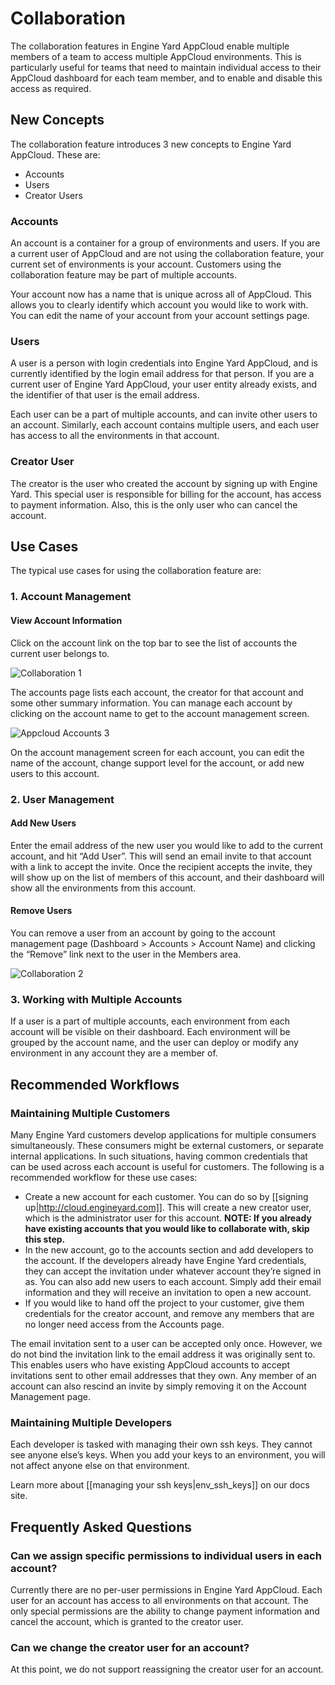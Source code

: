 # Collaboration

The collaboration features in Engine Yard AppCloud enable multiple members of a team to access multiple AppCloud environments. This is particularly useful for teams that need to maintain individual access to their AppCloud dashboard for each team member, and to enable and disable this access as required.

## New Concepts

The collaboration feature introduces 3 new concepts to Engine Yard AppCloud. These are:

  * Accounts
  * Users
  * Creator Users

### Accounts

An account is a container for a group of environments and users. If you are a current user of AppCloud and are not using the collaboration feature, your current set of environments is your account. Customers using the collaboration feature may be part of multiple accounts.

Your account now has a name that is unique across all of AppCloud. This allows you to clearly identify which account you would like to work with. You can edit the name of your account from your account settings page.

### Users

A user is a person with login credentials into Engine Yard AppCloud, and is currently identified by the login email address for that person. If you are a current user of Engine Yard AppCloud, your user entity already exists, and the identifier of that user is the email address.

Each user can be a part of multiple accounts, and can invite other users to an account. Similarly, each account contains multiple users, and each user has access to all the environments in that account.

### Creator User

The creator is the user who created the account by signing up with Engine Yard. This special user is responsible for billing for the account, has access to payment information.  Also, this is the only user who can cancel the account.

## Use Cases

The typical use cases for using the collaboration feature are:

### 1. Account Management

#### View Account Information

Click on the account link on the top bar to see the list of accounts the current user belongs to.

![Collaboration 1](images/collaboration_1.jpg)

The accounts page lists each account, the creator for that account and some other summary information. You can manage each account by clicking on the account name to get to the account management screen.

![Appcloud Accounts 3](images/appcloud-accounts-3.jpg)

On the account management screen for each account, you can edit the name of the account, change support level for the account, or add new users to this account.

### 2. User Management

#### Add New Users

Enter the email address of the new user you would like to add to the current account, and hit “Add User”. This will send an email invite to that account with a link to accept the invite. Once the recipient accepts the invite, they will show up on the list of members of this account, and their dashboard will show all the environments from this account.

#### Remove Users

You can remove a user from an account by going to the account management page (Dashboard > Accounts > Account Name) and clicking the “Remove” link next to the user in the Members area.

![Collaboration 2](images/collaboration_2.jpg)

### 3. Working with Multiple Accounts

If a user is a part of multiple accounts, each environment from each account will be visible on their dashboard. Each environment will be grouped by the account name, and the user can deploy or modify any environment in any account they are a member of.

## Recommended Workflows

### Maintaining Multiple Customers

Many Engine Yard customers develop applications for multiple consumers simultaneously. These consumers might be external customers, or separate internal applications. In such situations, having common credentials that can be used across each account is useful for customers. The following is a recommended workflow for these use cases:

  - Create a new account for each customer. You can do so by [[signing up|http://cloud.engineyard.com]]. This will create a new creator user, which is the administrator user for this account. **NOTE: If you already have existing accounts that you would like to collaborate with, skip this step.** 
  - In the new account, go to the accounts section and add developers to the account. If the developers already have Engine Yard credentials, they can accept the invitation under whatever account they’re signed in as. You can also add new users to each account.  Simply add their email information and they will receive an invitation to open a new account.
  - If you would like to hand off the project to your customer, give them credentials for the creator account, and remove any members that are no longer need access from the Accounts page.

The email invitation sent to a user can be accepted only once. However, we do not bind the invitation link to the email address it was originally sent to. This enables users who have existing AppCloud accounts to accept invitations sent to other email addresses that they own. Any member of an account can also rescind an invite by simply removing it on the Account Management page.

### Maintaining Multiple Developers

Each developer is tasked with managing their own ssh keys. They cannot see anyone else’s keys. When you add your keys to an environment, you will not affect anyone else on that environment.

Learn more about [[managing your ssh keys|env_ssh_keys]] on our docs site.

## Frequently Asked Questions

### Can we assign specific permissions to individual users in each account?

Currently there are no per-user permissions in Engine Yard AppCloud.  Each user for an account has access to all environments on that account. The only special permissions are the ability to change payment information and cancel the account, which is granted to the creator user.

### Can we change the creator user for an account?

At this point, we do not support reassigning the creator user for an account.